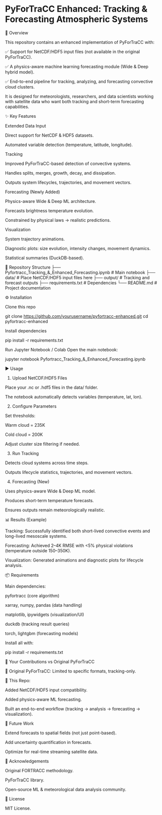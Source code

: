 # PyForTraCC Enhanced: Tracking & Forecasting Atmospheric Systems
📖 Overview

This repository contains an enhanced implementation of PyForTraCC with:

✅ Support for NetCDF/HDF5 input files (not available in the original PyForTraCC).

✅ A physics-aware machine learning forecasting module (Wide & Deep hybrid model).

✅ End-to-end pipeline for tracking, analyzing, and forecasting convective cloud clusters.

It is designed for meteorologists, researchers, and data scientists working with satellite data who want both tracking and short-term forecasting capabilities.

✨ Key Features

Extended Data Input

Direct support for NetCDF & HDF5 datasets.

Automated variable detection (temperature, latitude, longitude).

Tracking

Improved PyForTraCC-based detection of convective systems.

Handles splits, merges, growth, decay, and dissipation.

Outputs system lifecycles, trajectories, and movement vectors.

Forecasting (Newly Added)

Physics-aware Wide & Deep ML architecture.

Forecasts brightness temperature evolution.

Constrained by physical laws → realistic predictions.

Visualization

System trajectory animations.

Diagnostic plots: size evolution, intensity changes, movement dynamics.

Statistical summaries (DuckDB-based).

📂 Repository Structure
├── Pyfortracc_Tracking_&_Enhanced_Forecasting.ipynb   # Main notebook
├── data/                                             # Place NetCDF/HDF5 input files here
├── output/                                           # Tracking and forecast outputs
├── requirements.txt                                  # Dependencies
└── README.md                                         # Project documentation

⚙️ Installation

Clone this repo

git clone https://github.com/yourusername/pyfortracc-enhanced.git
cd pyfortracc-enhanced


Install dependencies

pip install -r requirements.txt


Run Jupyter Notebook / Colab
Open the main notebook:

jupyter notebook Pyfortracc_Tracking_&_Enhanced_Forecasting.ipynb

▶️ Usage
1. Upload NetCDF/HDF5 Files

Place your .nc or .hdf5 files in the data/ folder.

The notebook automatically detects variables (temperature, lat, lon).

2. Configure Parameters

Set thresholds:

Warm cloud = 235K

Cold cloud = 200K

Adjust cluster size filtering if needed.

3. Run Tracking

Detects cloud systems across time steps.

Outputs lifecycle statistics, trajectories, and movement vectors.

4. Forecasting (New)

Uses physics-aware Wide & Deep ML model.

Produces short-term temperature forecasts.

Ensures outputs remain meteorologically realistic.

📊 Results (Example)

Tracking: Successfully identified both short-lived convective events and long-lived mesoscale systems.

Forecasting: Achieved 2–4K RMSE with <5% physical violations (temperature outside 150–350K).

Visualization: Generated animations and diagnostic plots for lifecycle analysis.

📦 Requirements

Main dependencies:

pyfortracc (core algorithm)

xarray, numpy, pandas (data handling)

matplotlib, ipywidgets (visualization/UI)

duckdb (tracking result queries)

torch, lightgbm (forecasting models)

Install all with:

pip install -r requirements.txt

🚀 Your Contributions vs Original PyForTraCC

🔹 Original PyForTraCC: Limited to specific formats, tracking-only.

🔹 This Repo:

Added NetCDF/HDF5 input compatibility.

Added physics-aware ML forecasting.

Built an end-to-end workflow (tracking → analysis → forecasting → visualization).

📌 Future Work

Extend forecasts to spatial fields (not just point-based).

Add uncertainty quantification in forecasts.

Optimize for real-time streaming satellite data.

🤝 Acknowledgements

Original FORTRACC methodology.

PyForTraCC library.

Open-source ML & meteorological data analysis community.

📜 License

MIT License.
